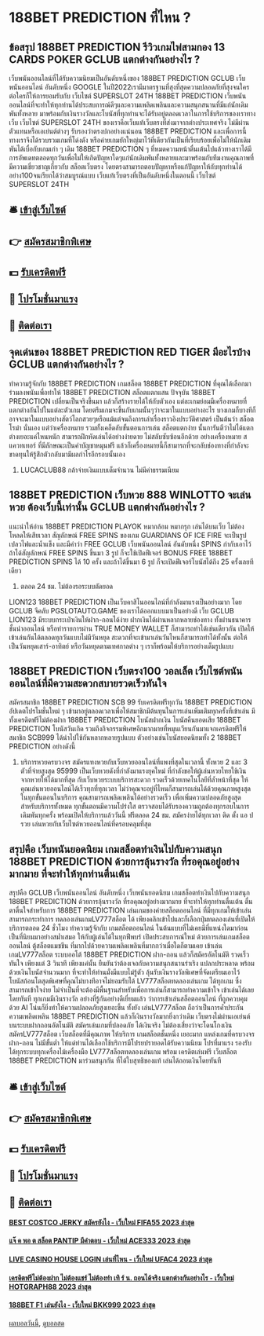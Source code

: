 # 188BET PREDICTION ที่ไหน ?
## ข้อสรุป 188BET PREDICTION รีวิวเกมไพ่สามกอง 13 CARDS POKER GCLUB แตกต่างกันอย่างไร ?
เว็บพนันออนไลน์ที่ได้รับความนิยมเป็นอันดับหนึ่งของ 188BET PREDICTION GCLUB เว็บพนันออนไลน์ อันดับหนึ่ง GOOGLE ในปี2022เรามีมาตรฐานที่สุงที่สุดความปลอดภัยที่สุงจนใครต่อใครก็ให้การยอมรับกับ เว็บไซต์ SUPERSLOT 24TH 188BET PREDICTION เว็บพนันออนไลน์ที่จะทำให้ทุกท่านได้ประสบการณ์ดีๆและความเพลิดเพลินและความสนุกสนานที่มีแก่นักเดิมพันทั้งหลาย มาพร้อมกับเงินรางวัลและโบนัสที่ทุกท่านจะได้รับอยู่ตลอดเวลาในการใช้บริการของเราทางเว็บ เว็บไซต์ SUPERSLOT 24TH ของเราคือเว็บแท้เว็บตรงที่ส่งมาจากต่างประเทศจริง ไม่มีผ่านตัวแทนหรือเอเย่นต์ต่างๆ รับรองว่าตรงปกอย่างแน่นอน 188BET PREDICTION และเพื่อการนี้ทางเราจึงได้รวบรวมเกมที่โด่งดัง หรือค่ายเกมยักใหญ่มาไว้ที่เดียวกันเป็นที่เรียบร้อยเพื่อไม่ให้นักเดิมพันได้เบื่อกับเกมเก่า ๆ เดิม 188BET PREDICTION ๆ ที่หมดความหน้าตื่นเต้นไปแล้วทางเราได้มีการอัพเดทตลอดทุกวันเพื่อไม่ให้เกิดปัญหาใดๆแก่นักเดิมพันทั้งหลายและมาพร้อมกับทีมงานคุณภาพที่มีความเชี่ยวชาญเกี่ยวกับ สล็อตเว็บตรง โดยตรงสามารถตอบปัญหาหรือแก้ปัญหาให้กับทุกท่านได้อย่าง100จนเรียกได้ว่าสมบูรณ์แบบ เว็บแท้เว็บตรงที่เป็นอันดับหนึ่งในตอนนี้ เว็บไซต์ SUPERSLOT 24TH

## 🛎 [เข้าสู่เว็บไซต์](https://bit.ly/3SdLNi2)
## 👉 [สมัครสมาชิกพิเศษ](https://bit.ly/3SdLNi2)
## 💵 [รับเครดิตฟรี](https://bit.ly/3dyRKHj)
## 👑 [โปรโมชั่นมาแรง](https://bit.ly/3dyRKHj)
## 📱 [ติดต่อเรา](https://bit.ly/3dyRKHj)

## จุดเด่นของ 188BET PREDICTION RED TIGER มีอะไรบ้าง GCLUB แตกต่างกันอย่างไร ?
ทำความรู้จักกับ 188BET PREDICTION เกมสล็อต 188BET PREDICTION ที่คุณได้เลือกมาร่วมลงพนันเพื่อทำให้ 188BET PREDICTION สล็อตแตกแสน ปัจจุบัน 188BET PREDICTION เปลี่ยนเป็นจริงขึ้นมา แล้วก็สร้างรายได้ให้กับตัวเอง แต่ละเกมย่อมมีเครื่องหมายที่แตกต่างกันไปในแต่ละตัวเกม โดยตรีมเกมจะขึ้นกับเกมนั้นๆว่าจะมาในแบบอย่างอะไร บางเกมก็บางทีก็อาจจะมาในแบบอย่างสัตว์โลกสวยๆหรือแม้แต่จนถึงการเล่าเรื่องราวอิงประวัติศาสตร์ เป็นต้นว่า สล็อตโรม่า นั่นเอง แต่ว่าเครื่องหมาย รวมทั้งเคล็ดลับขั้นตอนการเล่น สล็อตแตกง่าย นั้นการันตีว่าไม่ได้แตกต่างเยอะแค่ไหนหนัก สามารถฝึกหัดเล่นได้อย่างง่ายดาย ไม่สลับซับซ้อนอีกด้วย อย่างเครื่องหมาย สแควทเทอร์ ที่มีลักษณะเป็นคำบัญชาหมุนฟรี แล้วก็เครื่องหมายนี้ก็สามารถที่จะกลับช่องทางที่กำลังจะขาดทุนให้รู้สึกตัวกลับมามีผลกำไรอีกรอบนั้นเอง
1. LUCACLUB88 กล้าจ่ายเงินแบบเต็มจำนวน ไม่มีค่าธรรมเนียม

## 188BET PREDICTION เว็บหวย 888 WINLOTTO จะเล่นหวย ต้องเว็บนี้เท่านั้น GCLUB แตกต่างกันอย่างไร ?
แนะนำให้อ่าน 188BET PREDICTION PLAYOK หมากล้อม หมากรุก เล่นได้บนเว็บ ไม่ต้องโหลดให้เสียเวลา
สัญลักษณ์ FREE SPINS ของเกม GUARDIANS OF ICE FIRE จะเป็นรูปเปลวไฟและน้ำแข็ง และมีคำว่า FREE GCLUB เว็บพนันออนไลน์ อันดับหนึ่ง SPINS กำกับเอาไว้ ถ้าได้สัญลักษณ์ FREE SPINS ขึ้นมา 3 รูป ก็จะใช้เปิดฟีเจอร์ BONUS FREE 188BET PREDICTION SPINS ได้ 10 ครั้ง และถ้าได้ขึ้นมา 6 รูป ก็จะเปิดฟีเจอร์โบนัสได้ถึง 25 ครั้งเลยทีเดียว
1. ตลอด 24 ชม. ไม่ต้องรอระบบตัดยอด

LION123 188BET PREDICTION เป็นเว็บคาสิโนออนไลน์ที่กำลังมาแรงเป็นอย่างมาก โดย GCLUB จีคลับ PGSLOTAUTO.GAME ของเราได้ออกแบบมาเป็นอย่างดี เว็บ GCLUB LION123 มีระบบกระเป๋าเงินให้ฝาก-ถอนได้ง่าย ฝากเงินได้ผ่านหลากหลายช่องทาง ทั้งผ่านธนาคารชั้นนำออนไลน์ หรือทำรายการผ่าน TRUE MONEY WALLET ก็สามารถทำได้เช่นเดียวกัน เปิดให้เข้าเล่นกันได้ตลอดทุกวันแบบไม่มีวันหยุด สะดวกที่จะเข้ามาเล่นวันไหนก็สามารถทำได้ทั้งนั้น ต่อให้เป็นวันหยุดเสาร์-อาทิตย์ หรือวันหยุดตามเทศกาลต่าง ๆ เราก็พร้อมให้บริการอย่างเต็มรูปแบบ

## 188BET PREDICTION เว็บตรง100 วอลเล็ต เว็บไซต์พนันออนไลน์ที่มีความสะดวกสบายรวดเร็วทันใจ
สมัครสมาชิก 188BET PREDICTION SCB 99 รับเครดิตฟรีทุกวัน 188BET PREDICTION อัปเดตโปรโมชั่นใหม่ ๆ เข้ามาอยู่ตลอดเวลาเพื่อให้สมาชิกมีต้นทุนในการเล่นเพิ่มเติมทุกครั้งที่เข้าเล่น มีทั้งเครดิตฟรีไม่ต้องฝาก 188BET PREDICTION โบนัสฝากเงิน โบนัสคืนยอดเสีย 188BET PREDICTION โบนัสวันเกิด รวมถึงกิจกรรมพิเศษอีกมากมายที่หมุนเวียนกันมาแจกเครดิตฟรีให้สมาชิก SCB999 ได้นำไปใช้กันหลากหลายรูปแบบ ตัวอย่างเช่นโบนัสยอดนิยมทั้ง 2 188BET PREDICTION อย่างดังนี้
1. บริการหวยครบวงจร สมัครแทงหวยกับเว็บหวยออนไลน์ที่แพงที่สุดในเวลานี้ ทั้งหวย 2 และ 3 ตัวที่จ่ายสูงสุด 95999 เป็นเว็บหวยดังที่กำลังมาแรงยุคใหม่ ที่กำลังขอให้ผู้เล่นหวยไทยใช้เงินจากหวยให้ได้มากที่สุด กับเว็บหวยระบบบริการสะดวก รวดเร็วด้วยเทคโนโลยีที่ล้ำหน้าที่สุด ให้คุณเล่นหวยออนไลน์ได้เร็วทุกที่ทุกเวลา ไม่ว่าคุณจะอยู่ที่ไหนก็สามารถเล่นได้ด้วยคุณภาพสูงสุดในทุกขั้นตอนในบริการ คุณสามารถเพลิดเพลินได้อย่างรวดเร็ว เพื่อเพิ่มความปลอดภัยสูงสุดสำหรับบริการทั้งหมด ทุกขั้นตอนมีความโปร่งใส ตรวจสอบได้รับรองความถูกต้องทุกรอบในการเดิมพันทุกครั้ง พร้อมเปิดให้บริการแล้ววันนี้ ฟรีตลอด 24 ชม. สมัครง่ายได้ทุกเวลา ติด ตั้ง แอ ป รวย เล่นหวยกับเว็บไซต์หวยออนไลน์ที่ครอบคลุมที่สุด

## สรุปคือ เว็บพนันยอดนิยม เกมสล็อตทำเงินไปกับความสนุก 188BET PREDICTION ด้วยการลุ้นรางวัล ที่รอคุณอยู่อย่างมากมาย ที่จะทำให้ทุกท่านตื่นเต้น
สรุปคือ GCLUB เว็บพนันออนไลน์ อันดับหนึ่ง เว็บพนันยอดนิยม เกมสล็อตทำเงินไปกับความสนุก 188BET PREDICTION ด้วยการลุ้นรางวัล ที่รอคุณอยู่อย่างมากมาย ที่จะทำให้ทุกท่านตื่นเต้น ตื่นตาตื่นใจสำหรับการ 188BET PREDICTION เล่นเกมของค่ายสล็อตออนไลน์ ที่มีทุกเกมให้เข้าเล่นสามารถกระทำการ ทดลองเล่นเกมLV777สล็อต ได้ เพียงคลิกเข้าไปและก็เลือกปุ่มทดลองเล่นที่เปิดให้บริการตลอด 24 ชั่วโมง ทำความรู้จักกับ เกมสล็อตออนไลน์ ในต้นแบบที่ไม่เคยมีที่แหน่งใดมาก่อนเป็นที่นิยมมาอย่างสม่ำเสมอ ให้กับผู้เล่นได้ในทุกฟีพบร์ เปิดประสบการณ์ใหม่ ด้วยการเล่นเกมสล็อตออนไลน์ ตู้สล็อตแมชชีน ที่มากไปด้วยความเพลิดเพลินที่มากกว่าเมื่อใดก็ตามเคย เข้าเล่นเกมLV777สล็อต ระบบออโต้ 188BET PREDICTION ฝาก-ถอน แล้วก็สมัครอัตโนมัติ รวดเร็วทันใจ เพียงแต่ 3 วินาที เพียงแค่นั้น ยืนยันว่าต้องเจอกับความสนุกสนานร่าเริง แปลกประหลาด พร้อมด้วยเงินโบนัสจำนวนมาก ที่จะทำให้ท่านมั่งมีแบบไม่รู้ตัว ลุ้นรับเงินรางวัลพิเศษที่จัดเตรียมเอาไว้ โบนัสก้อนโตสุดพิเศษที่คุณไม่บางทีอาจไม่ยอมรับได้ LV777สล็อตทดลองเล่นเกม ได้ทุกเกม ซึ่งสามารถเข้าใจง่าย ไม่จำเป็นที่จะต้องมีพื้นฐานสำหรับเพื่อการเล่นก็สามารถทำความเข้าใจ เข้าเล่นได้เลยโดยทันที ทุกเกมมีเงินรางวัล
อย่างที่รู้กันอย่างดีเยี่ยมแล้ว ว่าการเข้าเล่นสล็อตออนไลน์ ที่ถูกควบคุมด้วย AI โน่นก็ยิ่งทำให้ความปลอดภัยสูงเยอะขึ้น ทั้งยัง เล่นLV777สล็อต ถือว่าเป็นการค้ำประกันความเพลิดเพลิน 188BET PREDICTION แล้วก็เงินรางวัลมากยิ่งกว่าเดิม เว็บตรงไม่ผ่านเอเย่นต์ บนระบบฝากถอนอัตโนมัติ สมัครเล่นเกมที่ปลอดภัย ได้เงินจริง ไม่ต้องเสี่ยงว่าจะโดนโกงเงิน สมัครLV777สล็อต เว็บสล็อตที่มีคุณภาพ ให้บริการ เกมสล็อตชั้นหนึ่ง เยอะมาก แหล่งเกมที่ครบวงจร ฝาก-ถอน ไม่มีขั้นต่ำ ให้แด่ท่านได้เลือกใช้บริการมีโปรยปรายอดได้รับความนิยม โปรที่มาแรง รองรับได้ทุกระบบทุกเครื่องไม้เครื่องมือ LV777สล็อตทดลองเล่นเกม พร้อม เครดิตเล่นฟรี เว็บสล็อต 188BET PREDICTION มาร่วมสนุกกัน ที่ได้ใบสุทธิของแท้ เล่นได้ถอนเงินโดยทันที

## 🛎 [เข้าสู่เว็บไซต์](https://bit.ly/3SdLNi2)
## 👉 [สมัครสมาชิกพิเศษ](https://bit.ly/3SdLNi2)
## 💵 [รับเครดิตฟรี](https://bit.ly/3dyRKHj)
## 👑 [โปรโมชั่นมาแรง](https://bit.ly/3dyRKHj)
## 📱 [ติดต่อเรา](https://bit.ly/3dyRKHj)

#### [BEST COSTCO JERKY สมัครยังไง - เว็บใหม่ FIFA55 2023 ล่าสุด](https://atom.io/themes/best%20costco%20jerky%20สมัครยังไง%20-%20เว็บใหม่%20fifa55%202023%20ล่าสุด)
#### [แจ๊ ค พอ ต สล็อต PANTIP มีคำตอบ - เว็บใหม่ ACE333 2023 ล่าสุด](https://atom.io/themes/แจ๊%20ค%20พอ%20ต%20สล็อต%20pantip%20มีคำตอบ%20-%20เว็บใหม่%20ace333%202023%20ล่าสุด)
#### [LIVE CASINO HOUSE LOGIN เล่นที่ไหน - เว็บใหม่ UFAC4 2023 ล่าสุด](https://atom.io/themes/live%20casino%20house%20login%20เล่นที่ไหน%20-%20เว็บใหม่%20ufac4%202023%20ล่าสุด)
#### [เครดิตฟรีไม่ต้องฝาก ไม่ต้องแชร์ ไม่ต้องทำ เทิ ร์ น. ถอนได้จริง แตกต่างกันอย่างไร - เว็บใหม่ HOTGRAPH88 2023 ล่าสุด](https://atom.io/themes/เครดิตฟรีไม่ต้องฝาก%20ไม่ต้องแชร์%20ไม่ต้องทำ%20เทิ%20ร์%20น.%20ถอนได้จริง%20แตกต่างกันอย่างไร%20-%20เว็บใหม่%20hotgraph88%202023%20ล่าสุด)
#### [188BET F1 เล่นยังไง - เว็บใหม่ BKK999 2023 ล่าสุด](https://atom.io/themes/188bet%20f1%20เล่นยังไง%20-%20เว็บใหม่%20bkk999%202023%20ล่าสุด)

[ผลบอลวันนี้](https://siamsport.tv "ผลบอลวันนี้"), [ดูบอลสด](https://siamsport.tv/ดูบอลสด "ดูบอลสด")